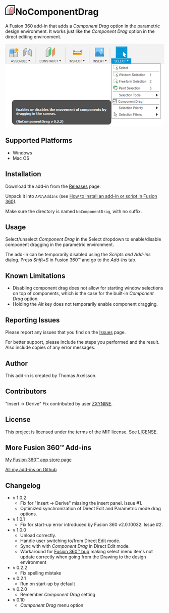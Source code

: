 # ![](resources/logo/32x32.png)NoComponentDrag

A Fusion 360 add-in that adds a *Component Drag* option in the parametric design environment. It works just like the *Component Drag* option in the direct editing environment.

![Screenshot](screenshot.png)

## Supported Platforms

* Windows
* Mac OS

## Installation

Download the add-in from the [Releases](https://github.com/thomasa88/NoComponentDrag/releases) page.

Unpack it into `API\AddIns` (see [How to install an add-in or script in Fusion 360](https://knowledge.autodesk.com/support/fusion-360/troubleshooting/caas/sfdcarticles/sfdcarticles/How-to-install-an-ADD-IN-and-Script-in-Fusion-360.html)).

Make sure the directory is named `NoComponentDrag`, with no suffix.

## Usage

Select/unselect *Component Drag* in the Select dropdown to enable/disable component dragging in the parametric environment.

The add-in can be temporarily disabled using the *Scripts and Add-ins* dialog. Press *Shift+S* in Fusion 360™ and go to the *Add-Ins* tab.

## Known Limitations

* Disabling component drag does not allow for starting window selections on top of components, which is the case for the built-in *Component Drag* option.
* Holding the *Alt* key does not temporarily enable component dragging.

## Reporting Issues

Please report any issues that you find on the [Issues](https://github.com/thomasa88/NoComponentDrag/issues) page.

For better support, please include the steps you performed and the result. Also include copies of any error messages.

## Author

This add-in is created by Thomas Axelsson.

## Contributors

"Insert -> Derive" Fix contributed by user [ZXYNINE](https://github.com/Zxynine).

## License

This project is licensed under the terms of the MIT license. See [LICENSE](LICENSE).

## More Fusion 360™ Add-ins

[My Fusion 360™ app store page](https://apps.autodesk.com/en/Publisher/PublisherHomepage?ID=JLH9M8296BET)

[All my add-ins on Github](https://github.com/topics/fusion-360?q=user%3Athomasa88)

## Changelog

* v 1.0.2
  * Fix for "Insert -> Derive" missing the insert panel. Issue #1.
  * Optimized synchronization of Direct Edit and Parametric mode drag options.
* v 1.0.1
  * Fix for start-up error introduced by Fusion 360 v2.0.10032. Issue #2.
* v 1.0.0
  * Unload correctly.
  * Handle user switching to/from Direct Edit mode.
  * Sync with with *Component Drag* in Direct Edit mode.
  * Workaround for [Fusion 360™ bug](https://forums.autodesk.com/t5/fusion-360-api-and-scripts/api-bug-application-documentactivated-event-do-not-raise/m-p/9020750) making select menu items not update correctly when going from the Drawing to the design environment
* v 0.2.2
  * Fix spelling mistake
* v 0.2.1
  * Run on start-up by default
* v 0.2.0
  * Remember *Component Drag* setting
* v 0.10
  * *Component Drag* menu option